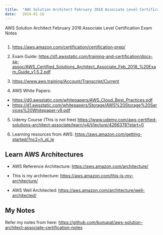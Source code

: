 ```yaml
---
title:  "AWS Solution Architect February 2018 Associate Level Certification Exam Notes"
date:   2019-01-16
---
```


AWS Solution Architect February 2018 Associate Level Certification Exam Notes

##
1.	https://aws.amazon.com/certification/certification-prep/

2.	Exam Guide: https://d1.awsstatic.com/training-and-certification/docs-sa-assoc/AWS_Certified_Solutions_Architect_Associate_Feb_2018_%20Exam_Guide_v1.5.2.pdf

3.	https://www.aws.training/Account/Transcript/Current

4.	AWS White Papers:
- https://d0.awsstatic.com/whitepapers/AWS_Cloud_Best_Practices.pdf
- https://d1.awsstatic.com/whitepapers/Storage/AWS%20Storage%20Services%20Whitepaper-v9.pdf

5. Udemy Course (This is not free)
https://www.udemy.com/aws-certified-solutions-architect-associate/learn/v4/t/lecture/4266378?start=0

6. Learning resources from AWS:
https://aws.amazon.com/getting-started/?nc2=h_ql_le

## Learn AWS Architectures
- AWS Reference Architecture:
https://aws.amazon.com/architecture/

- This is my architecture:
https://aws.amazon.com/this-is-my-architecture/

- AWS Well Architected:
https://aws.amazon.com/architecture/well-architected/

## My Notes
Refer my notes from here: https://github.com/kunupat/aws-solution-architect-associate-certification-notes
